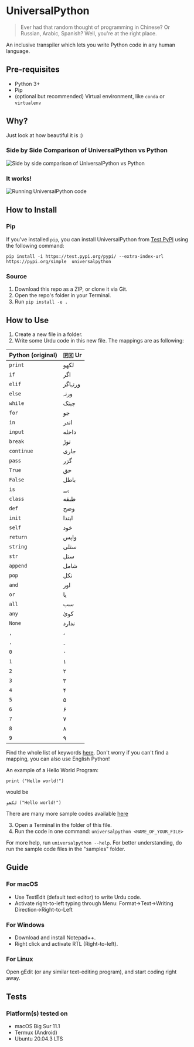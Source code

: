 # UniversalPython
> Ever had that random thought of programming in Chinese? Or Russian, Arabic, Spanish? Well, you're at the right place.

An inclusive transpiler which lets you write Python code in any human language.

## Pre-requisites
- Python 3+
- Pip
- (optional but recommended) Virtual environment, like ```conda``` or ```virtualenv```

## Why?
Just look at how beautiful it is :)

### Side by Side Comparison of UniversalPython vs Python
![Side by side comparison of UniversalPython vs Python](./images/side-by-side-loop-code.png)

### It works!
![Running UniversalPython code](./images/universalpython-loop-running-example.png)

## How to Install
### Pip
If you've installed ```pip```, you can install UniversalPython from [Test PyPI](https://test.pypi.org/project/universalpython/) using the following command:
```
pip install -i https://test.pypi.org/pypi/ --extra-index-url https://pypi.org/simple  universalpython
```

### Source
1. Download this repo as a ZIP, or clone it via Git.
2. Open the repo's folder in your Terminal.
3. Run ```pip install -e .```

## How to Use
1. Create a new file in a folder.
2. Write some Urdu code in this new file.
The mappings are as following:

| Python (original)   | 🇵🇰 Ur          |
| -------------       | ------------- |
|    ```print```             |       لکھو|
|    ```if```                |       اگر|
|    ```elif```              |       ورنہاگر|
|    ```else```              |       ورنہ|
|    ```while```             |       جبتک|
|    ```for```               |       جو|
|    ```in```               |       اندر|
|    ```input```             |       داخله|
|    ```break```             |       توڑ|
|    ```continue```          |       جاری|
|    ```pass```              |       گزر|
|    ```True```              |       حق|
|    ```False```             |       باطل|
|    ```is```                |       ہے|
|    ```class```             |       طبقه|
|    ```def```               |       وضح|
|    ```init```              |       ابتدا|
|    ```self```              |       خود|
|    ```return```            |       واپس|
|    ```string```            |       ستلی|
|    ```str```               |   ستل|
|    ```append```                |   شامل|
|    ```pop```               |   نکل|
|    ```and```               |   اور|
|    ```or```                   |   یا|
|    ```all```               |   سب|
|    ```any```               |   کوئ|
|    ```None```              |   ندارد
|    ```,```                |       ،       |
|    ```.```                |       ۔|
|    ```0```                 |       ۰|
|    ```1```                 |       ۱|
|    ```2```                 |       ۲|
|    ```3```                 |       ۳|
|    ```4```                 |       ۴|
|    ```5```                 |       ۵|
|    ```6```                 |       ۶|
|    ```7```                 |       ۷|
|    ```8```                 |       ۸|
|    ```9```                 |       ۹|

Find the whole list of keywords [here](./universalpython/languages/ur/ur_native.lang.yaml). Don't worry if you can't find a mapping, you can also use English Python!

An example of a Hello World Program:
```
print ("Hello world!")
```
would be
```
لکھو ("Hello world!")
```
There are many more sample codes available [here](./universalpython/samples)

3. Open a Terminal in the folder of this file.
4. Run the code in one command: ```universalpython <NAME_OF_YOUR_FILE>```

For more help, run ```universalpython --help```. For better understanding, do run the sample code files in the "samples" folder.

## Guide
### For macOS
- Use TextEdit (default text editor) to write Urdu code. 
- Activate right-to-left typing through Menu: Format->Text->Writing Direction->Right-to-Left

### For Windows
- Download and install Notepad++. 
- Right click and activate RTL (Right-to-left).

### For Linux
Open gEdit (or any similar text-editing program), and start coding right away.

## Tests
### Platform(s) tested on
- macOS Big Sur 11.1
- Termux (Android)
- Ubuntu 20.04.3 LTS
